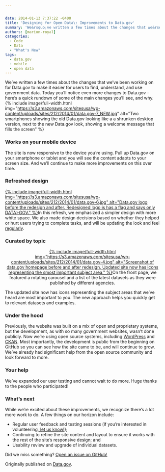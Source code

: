 ```yaml
---


date: 2014-01-13 7:37:22 -0400
title: 'Designing for Open Data\: Improvements to Data.gov'
summary: 'We&rsquo;ve written a few times about the changes that we&rsquo;ve been working on for Data.gov to make it easier for users to find, understand, and use government data. Today you&rsquo;ll notice even more changes to Data.gov &ndash; here&rsquo;s a quick rundown of some of the main changes you&rsquo;ll see, and why.'
authors: [marion-royal]
categories:
  - Code
  - Data
  - "What's New"
tags:
  - data.gov
  - mobile
  - open data
---
```


We’ve written a few times about the changes that we’ve been working on for Data.gov to make it easier for users to find, understand, and use government data. Today you’ll notice even more changes to Data.gov – here’s a quick rundown of some of the main changes you’ll see, and why.
{% include image/full-width.html img="https://s3.amazonaws.com/sitesusa/wp-content/uploads/sites/212/2014/01/data.gov-7_NEW.jpg" alt="Two smartphones showing the old Data.gov looking like a a shrunken desktop version, next to the new Data.gov look, showing a welcome message that fills the screen" %}

### **Works on your mobile device**

<p style="text-align: left">
  The site is now responsive to the device you’re using. Pull up Data.gov on your smartphone or tablet and you will see the content adapts to your screen size. And we’ll continue to make more improvements on this over time.
</p>

### **Refreshed design**

<p style="text-align: left">
  <a href="https://s3.amazonaws.com/sitesusa/wp-content/uploads/sites/212/2014/01/data.gov-6.jpg">
{% include image/full-width.html img="https://s3.amazonaws.com/sitesusa/wp-content/uploads/sites/212/2014/01/data.gov-6.jpg" alt="Data.gov logo before the redesign and after. Redesigned logo is has a flag and says only DATA>GOV." %}</a>In this refresh, we emphasized a simpler design with more white space. We also made design decisions based on whether they helped or hurt users trying to complete tasks, and will be updating the look and feel <a href="https://github.com/GSA/data.gov">regularly</a>.
</p>

### **Curated by topic**

<p style="text-align: center">
  <a href="https://s3.amazonaws.com/sitesusa/wp-content/uploads/sites/212/2014/01/data.gov-4.jpg">
{% include image/full-width.html img="https://s3.amazonaws.com/sitesusa/wp-content/uploads/sites/212/2014/01/data.gov-4.jpg" alt="Screenshot of data.gov homepage before and after redesign. Updated site now has icons representing the smost important subject area." %}</a>On the front page, we featured a rotating carousel and a list of the latest datasets as they were published by different agencies.
</p>

The updated site now has icons representing the subject areas that we’ve heard are most important to you. The new approach helps you quickly get to relevant datasets and examples.

### **Under the hood**

Previously, the website was built on a mix of open and proprietary systems, but the development, as with so many government websites, wasn’t done publicly. Now we’re using open source systems, including <a href="http://wordpress.org/" rel="external">WordPress</a> and <a href="http://ckan.org/" rel="external">CKAN</a>. Most importantly, the development is public from the beginning on GitHub so you can see how the site came to be, and will continue to grow. We’ve already had significant help from the open source community and look forward to more.

### **Your help**

We’ve expanded our user testing and cannot wait to do more. Huge thanks to the people who participated!

### **What’s next**

While we’re excited about these improvements, we recognize there’s a lot more work to do. A few things on our horizon include:

  * Regular user feedback and testing sessions (if you’re interested in volunteering,[ let us know!](http://www.data.gov/contact));
  * Continuing to refine the site content and layout to ensure it works with the rest of the site’s responsive design; and
  * Usability review and upgrade of individual datasets.

Did we miss something? [Open an issue on GitHub!](https://github.com/GSA/data.gov/issues?state=open)

Originally published on <a href="http://www.data.gov/" target="_blank">Data.gov</a>.